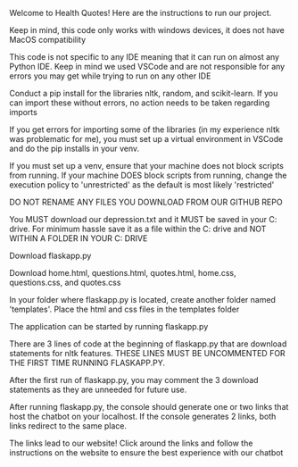 Welcome to Health Quotes! Here are the instructions to run our project. 

Keep in mind, this code only works with windows devices, it does not have MacOS compatibility

This code is not specific to any IDE meaning that it can run on almost any Python IDE. Keep in mind we used VSCode and are not responsible for any errors you may get while trying to run on any other IDE

Conduct a pip install for the libraries nltk, random, and scikit-learn. If you can import these without errors, no action needs to be taken regarding imports

If you get errors for importing some of the libraries (in my experience nltk was problematic for me), you must set up a virtual environment in VSCode and do the pip installs in your venv.

If you must set up a venv, ensure that your machine does not block scripts from running. If your machine DOES block scripts from running, change the execution policy to 'unrestricted' as the default is most likely 'restricted'

DO NOT RENAME ANY FILES YOU DOWNLOAD FROM OUR GITHUB REPO

You MUST download our depression.txt and it MUST be saved in your C: drive. For minimum hassle save it as a file within the C: drive and NOT WITHIN A FOLDER IN YOUR C: DRIVE

Download flaskapp.py

Download home.html, questions.html, quotes.html, home.css, questions.css, and quotes.css

In your folder where flaskapp.py is located, create another folder named 'templates'. Place the html and css files in the templates folder

The application can be started by running flaskapp.py

There are 3 lines of code at the beginning of flaskapp.py that are download statements for nltk features. THESE LINES MUST BE UNCOMMENTED FOR THE FIRST TIME RUNNING FLASKAPP.PY.

After the first run of flaskapp.py, you may comment the 3 download statements as they are unneeded for future use.

After running flaskapp.py, the console should generate one or two links that host the chatbot on your localhost. If the console generates 2 links, both links redirect to the same place.

The links lead to our website! Click around the links and follow the instructions on the website to ensure the best experience with our chatbot

